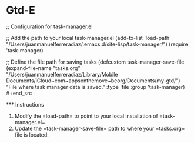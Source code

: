 # Gtd-E

;; Configuration for task-manager.el

;; Add the path to your local task-manager.el
(add-to-list 'load-path "/Users/juanmanuelferreradiaz/.emacs.d/site-lisp/task-manager/")
(require 'task-manager)

;; Define the file path for saving tasks
(defcustom task-manager-save-file 
  (expand-file-name "tasks.org" "/Users/juanmanuelferreradiaz/Library/Mobile Documents/iCloud~com~appsonthemove~beorg/Documents/my-gtd/")
  "File where task manager data is saved."
  :type 'file
  :group 'task-manager)
#+end_src

*** Instructions
1. Modify the =load-path= to point to your local installation of =task-manager.el=.
2. Update the =task-manager-save-file= path to where your =tasks.org= file is located.
